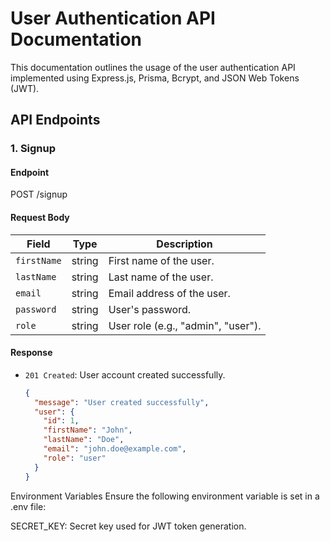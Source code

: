 # User Authentication API Documentation

This documentation outlines the usage of the user authentication API implemented using Express.js, Prisma, Bcrypt, and JSON Web Tokens (JWT).

## API Endpoints

### 1. Signup

#### Endpoint
POST /signup



#### Request Body

| Field      | Type   | Description                       |
|------------|--------|-----------------------------------|
| `firstName` | string | First name of the user.           |
| `lastName`  | string | Last name of the user.            |
| `email`     | string | Email address of the user.        |
| `password`  | string | User's password.                  |
| `role`      | string | User role (e.g., "admin", "user").|

#### Response
- `201 Created`: User account created successfully.
  ```json
  {
    "message": "User created successfully",
    "user": {
      "id": 1,
      "firstName": "John",
      "lastName": "Doe",
      "email": "john.doe@example.com",
      "role": "user"
    }
  }


Environment Variables
Ensure the following environment variable is set in a .env file:

SECRET_KEY: Secret key used for JWT token generation.



